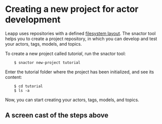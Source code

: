 # Creating a new project for actor development

Leapp uses repositories with a defined [filesystem layout](best-practises.html#repository-directory-layout).
The snactor tool helps you to create a project repository, in which you can develop and test your
actors, tags, models, and topics.

To create a new project called *tutorial*, run the snactor tool:

```shell
    $ snactor new-project tutorial
```

Enter the tutorial folder where the project has been initialized, and see its content:

```shell
    $ cd tutorial
    $ ls -a
```

Now, you can start creating your actors, tags, models, and topics.

## A screen cast of the steps above

<asciinema-player src="_static/screencasts/create-project.json"></ascinema-player>
